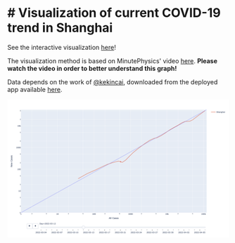 # # Visualization of current COVID-19 trend in Shanghai

See the interactive visualization [here](https://shaunabanana.github.io/shanghai-covid19-vis/)!

The visualization method is based on MinutePhysics' video [here](https://www.youtube.com/watch?v=54XLXg4fYsc). **Please watch the video in order to better understand this graph!**

Data depends on the work of [@kekincai](https://github.com/kekincai), downloaded from the deployed app available [here](https://kapaul.shinyapps.io/shanghai_covid19/).

![screenshot](./screenshot.png)
